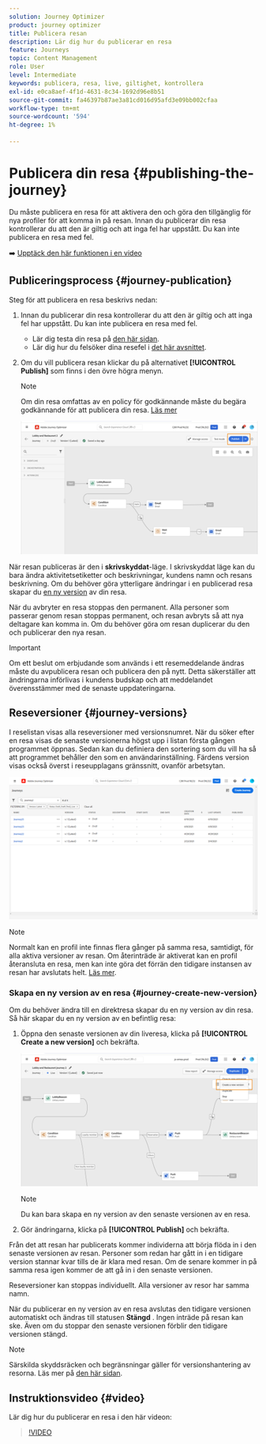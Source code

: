 ```yaml
---
solution: Journey Optimizer
product: journey optimizer
title: Publicera resan
description: Lär dig hur du publicerar en resa
feature: Journeys
topic: Content Management
role: User
level: Intermediate
keywords: publicera, resa, live, giltighet, kontrollera
exl-id: e0ca8aef-4f1d-4631-8c34-1692d96e8b51
source-git-commit: fa46397b87ae3a81cd016d95afd3e09bb002cfaa
workflow-type: tm+mt
source-wordcount: '594'
ht-degree: 1%

---
```


# Publicera din resa {#publishing-the-journey}

Du måste publicera en resa för att aktivera den och göra den tillgänglig för nya profiler för att komma in på resan. Innan du publicerar din resa kontrollerar du att den är giltig och att inga fel har uppstått. Du kan inte publicera en resa med fel.

➡️ [Upptäck den här funktionen i en video](#video)

## Publiceringsprocess {#journey-publication}

Steg för att publicera en resa beskrivs nedan:

1. Innan du publicerar din resa kontrollerar du att den är giltig och att inga fel har uppstått. Du kan inte publicera en resa med fel.

   * Lär dig testa din resa på [den här sidan](testing-the-journey.md).
   * Lär dig hur du felsöker dina resefel i [det här avsnittet](../building-journeys/troubleshooting.md#checking-for-errors-before-testing).

1. Om du vill publicera resan klickar du på alternativet **[!UICONTROL Publish]** som finns i den övre högra menyn.

   >[!NOTE]
   >
   > Om din resa omfattas av en policy för godkännande måste du begära godkännande för att publicera din resa. [Läs mer](../test-approve/gs-approval.md)

   ![](assets/journeyuc1_18.png)

När resan publiceras är den i **skrivskyddat**-läge. I skrivskyddat läge kan du bara ändra aktivitetsetiketter och beskrivningar, kundens namn och resans beskrivning. Om du behöver göra ytterligare ändringar i en publicerad resa skapar du [en ny version](journey-ui.md#journey-versions) av din resa.

När du avbryter en resa stoppas den permanent. Alla personer som passerar genom resan stoppas permanent, och resan avbryts så att nya deltagare kan komma in. Om du behöver göra om resan duplicerar du den och publicerar den nya resan.

>[!IMPORTANT]
>
>Om ett beslut om erbjudande som används i ett resemeddelande ändras måste du avpublicera resan och publicera den på nytt. Detta säkerställer att ändringarna införlivas i kundens budskap och att meddelandet överensstämmer med de senaste uppdateringarna.

## Reseversioner {#journey-versions}

I reselistan visas alla reseversioner med versionsnumret. När du söker efter en resa visas de senaste versionerna högst upp i listan första gången programmet öppnas. Sedan kan du definiera den sortering som du vill ha så att programmet behåller den som en användarinställning. Färdens version visas också överst i reseupplagans gränssnitt, ovanför arbetsytan.

![](assets/journeyversions1.png)

>[!NOTE]
>
>Normalt kan en profil inte finnas flera gånger på samma resa, samtidigt, för alla aktiva versioner av resan. Om återinträde är aktiverat kan en profil återansluta en resa, men kan inte göra det förrän den tidigare instansen av resan har avslutats helt. [Läs mer](entry-management.md).

### Skapa en ny version av en resa {#journey-create-new-version}

Om du behöver ändra till en direktresa skapar du en ny version av din resa. Så här skapar du en ny version av en befintlig resa:

1. Öppna den senaste versionen av din liveresa, klicka på **[!UICONTROL Create a new version]** och bekräfta.

   ![](assets/journeyversions2.png)

   >[!NOTE]
   >
   >Du kan bara skapa en ny version av den senaste versionen av en resa.

1. Gör ändringarna, klicka på **[!UICONTROL Publish]** och bekräfta.

Från det att resan har publicerats kommer individerna att börja flöda in i den senaste versionen av resan. Personer som redan har gått in i en tidigare version stannar kvar tills de är klara med resan. Om de senare kommer in på samma resa igen kommer de att gå in i den senaste versionen.

Reseversioner kan stoppas individuellt. Alla versioner av resor har samma namn.

När du publicerar en ny version av en resa avslutas den tidigare versionen automatiskt och ändras till statusen **Stängd** . Ingen inträde på resan kan ske. Även om du stoppar den senaste versionen förblir den tidigare versionen stängd.


>[!NOTE]
>
>Särskilda skyddsräcken och begränsningar gäller för versionshantering av resorna. Läs mer på [den här sidan](../start/guardrails.md#journey-versions-journey-versions-g).


## Instruktionsvideo {#video}

Lär dig hur du publicerar en resa i den här videon:

>[!VIDEO](https://video.tv.adobe.com/v/3427940?quality=12&captions=swe)